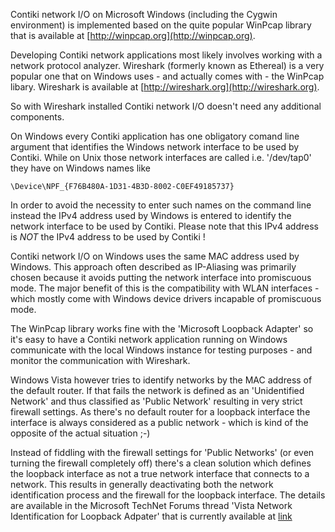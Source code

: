 Contiki network I/O on Microsoft Windows (including the Cygwin environment) is
implemented based on the quite popular WinPcap library that is available at
[http://winpcap.org](http://winpcap.org).

Developing Contiki network applications most likely involves working with a
network protocol analyzer. Wireshark (formerly known as Ethereal) is a very
popular one that on Windows uses - and actually comes with - the WinPcap
libary. Wireshark is available at [http://wireshark.org](http://wireshark.org).

So with Wireshark installed Contiki network I/O doesn't need any additional
components.

On Windows every Contiki application has one obligatory comand line argument
that identifies the Windows network interface to be used by Contiki. While on
Unix those network interfaces are called i.e. '/dev/tap0' they have on Windows
names like

    \Device\NPF_{F76B480A-1D31-4B3D-8002-C0EF49185737}

In order to avoid the necessity to enter such names on the command line instead
the IPv4 address used by Windows is entered to identify the network interface
to be used by Contiki. Please note that this IPv4 address is _NOT_ the IPv4
address to be used by Contiki !

Contiki network I/O on Windows uses the same MAC address used by Windows. This
approach often described as IP-Aliasing was primarily chosen because it avoids
putting the network interface into promiscuous mode. The major benefit of this
is the compatibility with WLAN interfaces - which mostly come with Windows
device drivers incapable of promiscuous mode.

The WinPcap library works fine with the 'Microsoft Loopback Adapter' so it's
easy to have a Contiki network application running on Windows communicate with
the local Windows instance for testing purposes - and monitor the communication
with Wireshark.

Windows Vista however tries to identify networks by the MAC address of the
default router. If that fails the network is defined as an 'Unidentified
Network' and thus classified as 'Public Network' resulting in very strict
firewall settings. As there's no default router for a loopback interface the
interface is always considered as a public network - which is kind of the
opposite of the actual situation ;-)

Instead of fiddling with the firewall settings for 'Public Networks' (or even
turning the firewall completely off) there's a clean solution which defines the
loopback interface as not a true network interface that connects to a network.
This results in generally deactivating both the network identification process
and the firewall for the loopback interface. The details are available in the
Microsoft TechNet Forums thread 'Vista Network Identification for Loopback
Adpater' that is currently available at
[link](http://social.technet.microsoft.com/forums/en-US/itprovistanetworking/thread/66b42761-1b8e-4302-9134-0bb685139f4e)
